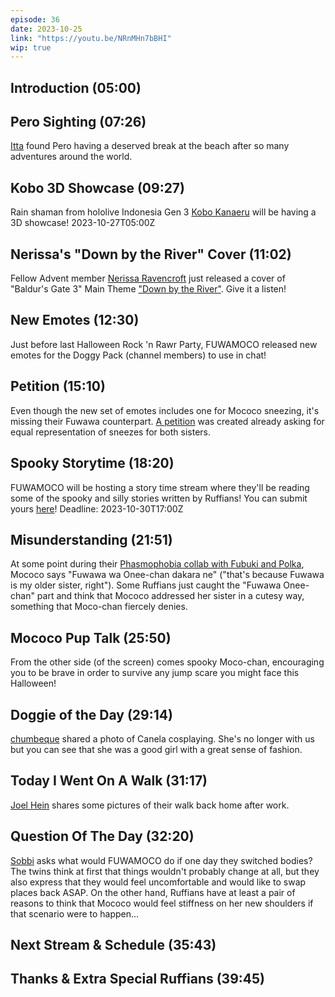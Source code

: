 ```yaml
---
episode: 36
date: 2023-10-25
link: "https://youtu.be/NRnMHn7bBHI"
wip: true
---
```


## Introduction (05:00)

## Pero Sighting (07:26)

[Itta](https://twitter.com/Itta12065/status/1702728531233611885) found Pero having a deserved break at the beach after so many adventures around the world.

## Kobo 3D Showcase (09:27)

Rain shaman from hololive Indonesia Gen 3 [Kobo Kanaeru](https://www.youtube.com/@KoboKanaeru) will be having a 3D showcase! 2023-10-27T05:00Z

## Nerissa's "Down by the River" Cover (11:02)

Fellow Advent member [Nerissa Ravencroft](https://www.youtube.com/@NerissaRavencroft) just released a cover of "Baldur's Gate 3" Main Theme ["Down by the River"](https://youtu.be/8j3wK1DXhrs). Give it a listen!

## New Emotes (12:30)

Just before last Halloween Rock 'n Rawr Party, FUWAMOCO released new emotes for the Doggy Pack (channel members) to use in chat!

## Petition (15:10)

Even though the new set of emotes includes one for Mococo sneezing, it's missing their Fuwawa counterpart. [A petition](https://chng.it/nfHHJLxdvT) was created already asking for equal representation of sneezes for both sisters.

## Spooky Storytime (18:20)

FUWAMOCO will be hosting a story time stream where they'll be reading some of the spooky and silly stories written by Ruffians! You can submit yours [here](https://docs.google.com/forms/d/e/1FAIpQLSeNJFVNgkNxwKGcYppQx05s53oPWd8dP-BnIad3kcL37fS9hA/viewform)! Deadline: 2023-10-30T17:00Z

## Misunderstanding (21:51)

At some point during their [Phasmophobia collab with Fubuki and Polka](https://youtu.be/q6z1In_WUqI), Mococo says "Fuwawa wa Onee-chan dakara ne" ("that's because Fuwawa is my older sister, right"). Some Ruffians just caught the "Fuwawa Onee-chan" part and think that Mococo addressed her sister in a cutesy way, something that Moco-chan fiercely denies.

## Mococo Pup Talk (25:50)

From the other side (of the screen) comes spooky Moco-chan, encouraging you to be brave in order to survive any jump scare you might face this Halloween!

## Doggie of the Day (29:14)

[chumbeque](https://twitter.com/chumbeque_3/status/1716538766574190864) shared a photo of Canela cosplaying. She's no longer with us but you can see that she was a good girl with a great sense of fashion.

## Today I Went On A Walk (31:17)

[Joel Hein](https://twitter.com/OtakuJoe1/status/1702083880625557583) shares some pictures of their walk back home after work.

## Question Of The Day (32:20)

[Sobbi](https://twitter.com/Sobbi11/status/1706205209586790554) asks what would FUWAMOCO do if one day they switched bodies? The twins think at first that things wouldn't probably change at all, but they also express that they would feel uncomfortable and would like to swap places back ASAP. On the other hand, Ruffians have at least a pair of reasons to think that Mococo would feel stiffness on her new shoulders if that scenario were to happen...

## Next Stream & Schedule (35:43)

## Thanks & Extra Special Ruffians (39:45)
